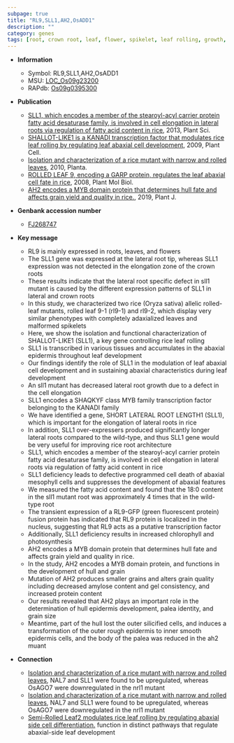 ```yaml
---
subpage: true
title: "RL9,SLL1,AH2,OsADD1"
description: ""
category: genes
tags: [root, crown root, leaf, flower, spikelet, leaf rolling, growth, transcription factor, lateral root, cell death, photosynthesis, architecture, crown, cell elongation, leaf development, root architecture, grain, development, grain yield, yield, grain size, palea, quality, epidermis, grain quality]
---
```


* **Information**  
    + Symbol: RL9,SLL1,AH2,OsADD1  
    + MSU: [LOC_Os09g23200](http://rice.plantbiology.msu.edu/cgi-bin/ORF_infopage.cgi?orf=LOC_Os09g23200)  
    + RAPdb: [Os09g0395300](http://rapdb.dna.affrc.go.jp/viewer/gbrowse_details/irgsp1?name=Os09g0395300)  

* **Publication**  
    + [SLL1, which encodes a member of the stearoyl-acyl carrier protein fatty acid desaturase family, is involved in cell elongation in lateral roots via regulation of fatty acid content in rice](http://www.ncbi.nlm.nih.gov/pubmed?term=SLL1,+which+encodes+a+member+of+the+stearoyl-acyl+carrier+protein+fatty+acid+desaturase+family,+is+involved+in+cell+elongation+in+lateral+roots+via+regulation+of+fatty+acid+content+in+rice%5BTitle%5D), 2013, Plant Sci.
    + [SHALLOT-LIKE1 is a KANADI transcription factor that modulates rice leaf rolling by regulating leaf abaxial cell development](http://www.ncbi.nlm.nih.gov/pubmed?term=SHALLOT-LIKE1+is+a+KANADI+transcription+factor+that+modulates+rice+leaf+rolling+by+regulating+leaf+abaxial+cell+development%5BTitle%5D), 2009, Plant Cell.
    + [Isolation and characterization of a rice mutant with narrow and rolled leaves](http://www.ncbi.nlm.nih.gov/pubmed?term=Isolation+and+characterization+of+a+rice+mutant+with+narrow+and+rolled+leaves%5BTitle%5D), 2010, Planta.
    + [ROLLED LEAF 9, encoding a GARP protein, regulates the leaf abaxial cell fate in rice](http://www.ncbi.nlm.nih.gov/pubmed?term=ROLLED+LEAF+9,+encoding+a+GARP+protein,+regulates+the+leaf+abaxial+cell+fate+in+rice%5BTitle%5D), 2008, Plant Mol Biol.
    + [AH2 encodes a MYB domain protein that determines hull fate and affects grain yield and quality in rice.](http://www.ncbi.nlm.nih.gov/pubmed?term=AH2+encodes+a+MYB+domain+protein+that+determines+hull+fate+and+affects+grain+yield+and+quality+in+rice.%5BTitle%5D), 2019, Plant J.

* **Genbank accession number**  
    + [FJ268747](http://www.ncbi.nlm.nih.gov/nuccore/FJ268747)

* **Key message**  
    + RL9 is mainly expressed in roots, leaves, and flowers
    + The SLL1 gene was expressed at the lateral root tip, whereas SLL1 expression was not detected in the elongation zone of the crown roots
    + These results indicate that the lateral root specific defect in sll1 mutant is caused by the different expression patterns of SLL1 in lateral and crown roots
    + In this study, we characterized two rice (Oryza sativa) allelic rolled-leaf mutants, rolled leaf 9-1 (rl9-1) and rl9-2, which display very similar phenotypes with completely adaxialized leaves and malformed spikelets
    + Here, we show the isolation and functional characterization of SHALLOT-LIKE1 (SLL1), a key gene controlling rice leaf rolling
    + SLL1 is transcribed in various tissues and accumulates in the abaxial epidermis throughout leaf development
    + Our findings identify the role of SLL1 in the modulation of leaf abaxial cell development and in sustaining abaxial characteristics during leaf development
    + An sll1 mutant has decreased lateral root growth due to a defect in the cell elongation
    + SLL1 encodes a SHAQKYF class MYB family transcription factor belonging to the KANADI family
    + We have identified a gene, SHORT LATERAL ROOT LENGTH1 (SLL1), which is important for the elongation of lateral roots in rice
    + In addition, SLL1 over-expressers produced significantly longer lateral roots compared to the wild-type, and thus SLL1 gene would be very useful for improving rice root architecture
    + SLL1, which encodes a member of the stearoyl-acyl carrier protein fatty acid desaturase family, is involved in cell elongation in lateral roots via regulation of fatty acid content in rice
    + SLL1 deficiency leads to defective programmed cell death of abaxial mesophyll cells and suppresses the development of abaxial features
    + We measured the fatty acid content and found that the 18:0 content in the sll1 mutant root was approximately 4 times that in the wild-type root
    + The transient expression of a RL9-GFP (green fluorescent protein) fusion protein has indicated that RL9 protein is localized in the nucleus, suggesting that RL9 acts as a putative transcription factor
    + Additionally, SLL1 deficiency results in increased chlorophyll and photosynthesis
    + AH2 encodes a MYB domain protein that determines hull fate and affects grain yield and quality in rice.
    + In the study, AH2 encodes a MYB domain protein, and functions in the development of hull and grain
    + Mutation of AH2 produces smaller grains and alters grain quality including decreased amylose content and gel consistency, and increased protein content
    + Our results revealed that AH2 plays an important role in the determination of hull epidermis development, palea identity, and grain size
    + Meantime, part of the hull lost the outer silicified cells, and induces a transformation of the outer rough epidermis to inner smooth epidermis cells, and the body of the palea was reduced in the ah2 muant

* **Connection**  
    + [Isolation and characterization of a rice mutant with narrow and rolled leaves](http://www.ncbi.nlm.nih.gov/pubmed?term=Isolation+and+characterization+of+a+rice+mutant+with+narrow+and+rolled+leaves%5BTitle%5D), NAL7 and SLL1 were found to be upregulated, whereas OsAGO7 were downregulated in the nrl1 mutant
    + [Isolation and characterization of a rice mutant with narrow and rolled leaves](http://www.ncbi.nlm.nih.gov/pubmed?term=Isolation+and+characterization+of+a+rice+mutant+with+narrow+and+rolled+leaves%5BTitle%5D), NAL7 and SLL1 were found to be upregulated, whereas OsAGO7 were downregulated in the nrl1 mutant
    + [Semi-Rolled Leaf2 modulates rice leaf rolling by regulating abaxial side cell differentiation.](RL9) function in distinct pathways that regulate abaxial-side leaf development



